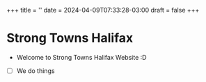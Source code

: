 +++
title = ''
date = 2024-04-09T07:33:28-03:00
draft = false
+++

# Strong Towns Halifax
- Welcome to Strong Towns Halifax Website :D
- [ ] We do things
